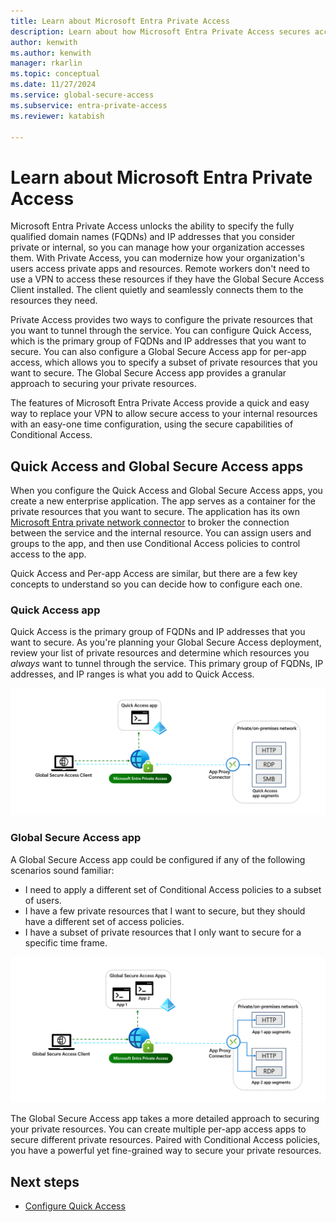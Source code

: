 ```yaml
---
title: Learn about Microsoft Entra Private Access
description: Learn about how Microsoft Entra Private Access secures access to your private corporate resources through the creation of Quick Access and Global Secure Access apps.
author: kenwith
ms.author: kenwith
manager: rkarlin
ms.topic: conceptual
ms.date: 11/27/2024
ms.service: global-secure-access
ms.subservice: entra-private-access 
ms.reviewer: katabish

---
```


# Learn about Microsoft Entra Private Access

Microsoft Entra Private Access unlocks the ability to specify the fully qualified domain names (FQDNs) and IP addresses that you consider private or internal, so you can manage how your organization accesses them. With Private Access, you can modernize how your organization's users access private apps and resources. Remote workers don't need to use a VPN to access these resources if they have the Global Secure Access Client installed. The client quietly and seamlessly connects them to the resources they need.

Private Access provides two ways to configure the private resources that you want to tunnel through the service. You can configure Quick Access, which is the primary group of FQDNs and IP addresses that you want to secure. You can also configure a Global Secure Access app for per-app access, which allows you to specify a subset of private resources that you want to secure. The Global Secure Access app provides a granular approach to securing your private resources.

The features of Microsoft Entra Private Access provide a quick and easy way to replace your VPN to allow secure access to your internal resources with an easy-one time configuration, using the secure capabilities of Conditional Access.

## Quick Access and Global Secure Access apps

When you configure the Quick Access and Global Secure Access apps, you create a new enterprise application. The app serves as a container for the private resources that you want to secure. The application has its own [Microsoft Entra private network connector](how-to-configure-connectors.md) to broker the connection between the service and the internal resource. You can assign users and groups to the app, and then use Conditional Access policies to control access to the app.

Quick Access and Per-app Access are similar, but there are a few key concepts to understand so you can decide how to configure each one.

### Quick Access app

Quick Access is the primary group of FQDNs and IP addresses that you want to secure. As you're planning your Global Secure Access deployment, review your list of private resources and determine which resources you *always* want to tunnel through the service. This primary group of FQDNs, IP addresses, and IP ranges is what you add to Quick Access.

![Diagram of the Quick Access app process with traffic flowing through the service to the app, and granting access through application proxy.](media/concept-private-access/quick-access-diagram.png)

### Global Secure Access app

A Global Secure Access app could be configured if any of the following scenarios sound familiar:

- I need to apply a different set of Conditional Access policies to a subset of users.
- I have a few private resources that I want to secure, but they should have a different set of access policies.
- I have a subset of private resources that I only want to secure for a specific time frame.

![Diagram of the Global Secure Access app process with traffic flowing through the service to the app, and granting access through application proxy.](media/concept-private-access/private-access-diagram.png)

The Global Secure Access app takes a more detailed approach to securing your private resources. You can create multiple per-app access apps to secure different private resources. Paired with Conditional Access policies, you have a powerful yet fine-grained way to secure your private resources.

## Next steps

- [Configure Quick Access](how-to-configure-quick-access.md)
